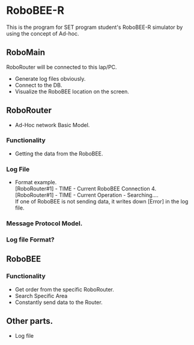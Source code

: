 # RoboBEE-R
This is the program for SET program student's RoboBEE-R simulator by using the concept of Ad-hoc.


## RoboMain 
RoboRouter will be connected to this lap/PC.
* Generate log files obviously.
* Connect to the DB.
* Visualize the RoboBEE location on the screen. 

## RoboRouter
* Ad-Hoc network Basic Model.

### Functionality
* Getting the data from the RoboBEE.
### Log File
* Format example.      
[RoboRouter#1] - TIME - Current RoboBEE Connection 4.      
[RoboRouter#1] - TIME - Current Operation - Searching....        
 If one of RoboBEE is not sending data, it writes down [Error] in the log file.

### Message Protocol Model.

### Log file Format?


## RoboBEE
### Functionality
* Get order from the specific RoboRouter.
* Search Specific Area
* Constantly send data to the Router.


## Other parts.
* Log file
